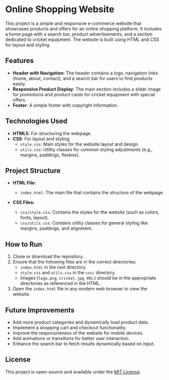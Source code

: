 # Online Shopping Website

This project is a simple and responsive e-commerce website that showcases products and offers for an online shopping platform. It includes a home page with a search bar, product advertisements, and a section dedicated to cricket equipment. The website is built using HTML and CSS for layout and styling.

## Features

- **Header with Navigation**: The header contains a logo, navigation links (home, about, contact), and a search bar for users to find products easily.
- **Responsive Product Display**: The main section includes a slider image for promotions and product cards for cricket equipment with special offers.
- **Footer**: A simple footer with copyright information.

## Technologies Used

- **HTML5**: For structuring the webpage.
- **CSS**: For layout and styling.
    - `style.css`: Main styles for the website layout and design.
    - `utils.css`: Utility classes for common styling adjustments (e.g., margins, paddings, flexbox).

## Project Structure

- **HTML File:**
    - `index.html`: The main file that contains the structure of the webpage.
  
- **CSS Files:**
    - `css/style.css`: Contains the styles for the website (such as colors, fonts, layout).
    - `css/utils.css`: Contains utility classes for general styling like margins, paddings, and alignment.

## How to Run

1. Clone or download the repository.
2. Ensure that the following files are in the correct directories:
    - `index.html` in the root directory.
    - `style.css` and `utils.css` in the `css/` directory.
    - Images (`logo.png`, `cricket.jpg`, etc.) should be in the appropriate directories as referenced in the HTML.
3. Open the `index.html` file in any modern web browser to view the website.

## Future Improvements

- Add more product categories and dynamically load product data.
- Implement a shopping cart and checkout functionality.
- Improve the responsiveness of the website for mobile devices.
- Add animations or transitions for better user interaction.
- Enhance the search bar to fetch results dynamically based on input.

## License

This project is open-source and available under the [MIT License](LICENSE).
